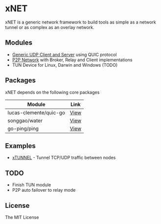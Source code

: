 # xNET

xNET is a generic network framework to build tools as simple as a network tunnel or as complex as an overlay network.

## Modules

- [Generic UDP Client and Server][udpreadme] using QUIC protocol
- [P2P Network][p2preadme] with Broker, Relay and Client implementations
- TUN Device for Linux, Darwin and Windows (TODO)

## Packages

xNET depends on the following core packages

| Module                 | Link            |
| ---------------------- | --------------- |
| lucas-clemente/quic-go | [View][pkgquic] |
| songgao/water          | [View][pkgtun]  |
| go-ping/ping           | [View][pkgping] |

## Examples

- [xTUNNEL][clixtunnel] - Tunnel TCP/UDP traffic between nodes

## TODO

- Finish TUN module
- P2P auto failover to relay mode

## License

The MIT License

[//]: # "Links"
[udpreadme]: https://github.com/supergiant-hq/xnet/tree/master/udp
[p2preadme]: https://github.com/supergiant-hq/xnet/tree/master/p2p
[pkgquic]: https://github.com/lucas-clemente/quic-go
[pkgtun]: https://github.com/songgao/water
[pkgping]: https://github.com/go-ping/ping
[clixtunnel]: https://github.com/supergiant-hq/xtunnel

